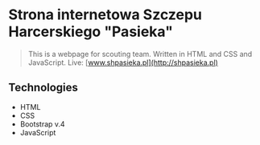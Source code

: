# Strona internetowa Szczepu Harcerskiego "Pasieka"
> This is a webpage for scouting team. Written in HTML and CSS and JavaScript. 
> Live: [www.shpasieka.pl](http://shpasieka.pl)


## Technologies
- HTML
- CSS
- Bootstrap v.4
- JavaScript
